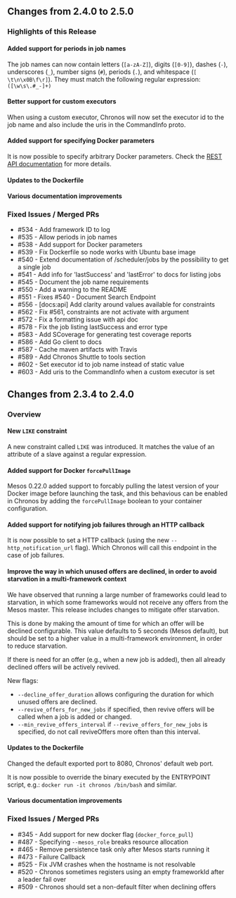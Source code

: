 ## Changes from 2.4.0 to 2.5.0

### Highlights of this Release

#### Added support for periods in job names
The job names can now contain letters (`[a-zA-Z]`), digits (`[0-9]`), dashes (`-`), underscores
(`_`), number signs (`#`), periods (`.`), and whitespace (`[ \t\n\x0B\f\r]`). They must match the
following regular expression: `([\w\s\.#_-]+)`

#### Better support for custom executors
When using a custom executor, Chronos will now set the executor id to the job name and also include
the uris in the CommandInfo proto.

#### Added support for specifying Docker parameters
It is now possible to specify arbitrary Docker parameters. Check the [REST API documentation](https://mesos.github.io/chronos/docs/api.html)
for more details.

#### Updates to the Dockerfile

#### Various documentation improvements

### Fixed Issues / Merged PRs
- #534 - Add framework ID to log
- #535 - Allow periods in job names
- #538 - Add support for Docker parameters
- #539 - Fix Dockerfile so node works with Ubuntu base image
- #540 - Extend documentation of /scheduler/jobs by the possibility to get a single job
- #541 - Add info for 'lastSuccess' and 'lastError' to docs for listing jobs
- #545 - Document the job name requirements
- #550 - Add a warning to the README
- #551 - Fixes #540 - Document Search Endpoint
- #556 - [docs:api] Add clarity around values available for constraints
- #562 - Fix #561, constraints are not activate with argument
- #572 - Fix a formatting issue with api doc
- #578 - Fix the job listing lastSuccess and error type
- #583 - Add SCoverage for generating test coverage reports
- #586 - Add Go client to docs
- #587 - Cache maven artifacts with Travis
- #589 - Add Chronos Shuttle to tools section
- #602 - Set executor id to job name instead of static value
- #603 - Add uris to the CommandInfo when a custom executor is set


## Changes from 2.3.4 to 2.4.0

### Overview

#### New `LIKE` constraint
A new constraint called `LIKE` was introduced. It matches the value of an attribute of a slave against a regular expression.

#### Added support for Docker `forcePullImage`
Mesos 0.22.0 added support to forcably pulling the latest version of your Docker image before launching the task, and this behavious can be enabled in Chronos by adding the `forcePullImage` boolean to your container configuration.

#### Added support for notifying job failures through an HTTP callback
It is now possible to set a HTTP callback (using the new `--http_notification_url` flag). Which Chronos will call this endpoint in the case of job failures.

#### Improve the way in which unused offers are declined, in order to avoid starvation in a multi-framework context

We have observed that running a large number of frameworks could lead to starvation, in which some frameworks would not receive any offers from the Mesos master. This release includes changes to mitigate offer starvation.

This is done by making the amount of time for which an offer will be declined configurable. This value defaults to 5 seconds (Mesos default), but should be set to a higher value in a multi-framework environment, in order to reduce starvation.

If there is need for an offer (e.g., when a new job is added), then all already declined offers will be actively revived.

New flags:

* `--decline_offer_duration` allows configuring the duration for which unused offers are declined.
* `--revive_offers_for_new_jobs` if specified, then revive offers will be called when a job is added or changed.
* `--min_revive_offers_interval` if `--revive_offers_for_new_jobs` is specified, do not call reviveOffers more often than this interval.

#### Updates to the Dockerfile
Changed the default exported port to 8080, Chronos' default web port.

It is now possible to override the binary executed by the ENTRYPOINT script, e.g.: `docker run -it chronos /bin/bash` and similar.

#### Various documentation improvements

### Fixed Issues / Merged PRs
* #345 - Add support for new docker flag (`docker_force_pull`)
* #487 - Specifying `--mesos_role` breaks resource allocation
* #465 - Remove persistence task only after Mesos starts running it
* #473 - Failure Callback
* #525 - Fix JVM crashes when the hostname is not resolvable
* #520 - Chronos sometimes registers using an empty frameworkId after a leader fail over
* #509 - Chronos should set a non-default filter when declining offers
